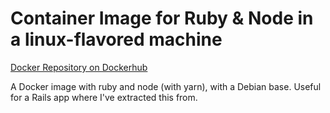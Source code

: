 # Container Image for Ruby & Node in a linux-flavored machine

[Docker Repository on Dockerhub](https://hub.docker.com/r/martouta/ruby_node])

A Docker image with ruby and node (with yarn), with a Debian base. Useful for a Rails app where I've extracted this from.
